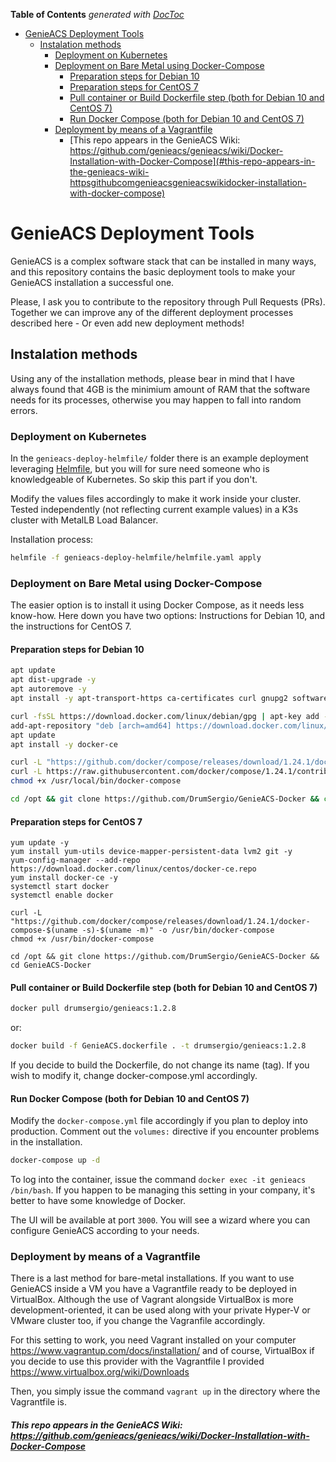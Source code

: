 <!-- START doctoc generated TOC please keep comment here to allow auto update -->
<!-- DON'T EDIT THIS SECTION, INSTEAD RE-RUN doctoc TO UPDATE -->
**Table of Contents**  *generated with [DocToc](https://github.com/thlorenz/doctoc)*

- [GenieACS Deployment Tools](#genieacs-deployment-tools)
  - [Instalation methods](#instalation-methods)
    - [Deployment on Kubernetes](#deployment-on-kubernetes)
    - [Deployment on Bare Metal using Docker-Compose](#deployment-on-bare-metal-using-docker-compose)
      - [Preparation steps for Debian 10](#preparation-steps-for-debian-10)
      - [Preparation steps for CentOS 7](#preparation-steps-for-centos-7)
      - [Pull container or Build Dockerfile step (both for Debian 10 and CentOS 7)](#pull-container-or-build-dockerfile-step-both-for-debian-10-and-centos-7)
      - [Run Docker Compose (both for Debian 10 and CentOS 7)](#run-docker-compose-both-for-debian-10-and-centos-7)
    - [Deployment by means of a Vagrantfile](#deployment-by-means-of-a-vagrantfile)
        - [This repo appears in the GenieACS Wiki: https://github.com/genieacs/genieacs/wiki/Docker-Installation-with-Docker-Compose](#this-repo-appears-in-the-genieacs-wiki-httpsgithubcomgenieacsgenieacswikidocker-installation-with-docker-compose)

<!-- END doctoc generated TOC please keep comment here to allow auto update -->

# GenieACS Deployment Tools

GenieACS is a complex software stack that can be installed in many ways, and this repository contains the basic deployment tools to make your GenieACS installation a successful one.

Please, I ask you to contribute to the repository through Pull Requests (PRs). Together we can improve any of the different deployment processes described here - Or even add new deployment methods!

## Instalation methods

Using any of the installation methods, please bear in mind that I have always found that 4GB is the minimium amount of RAM that the software needs for its processes, otherwise you may happen to fall into random errors.

### Deployment on Kubernetes

In the `genieacs-deploy-helmfile/` folder there is an example deployment leveraging [Helmfile](https://github.com/roboll/helmfile), but you will for sure need someone who is knowledgeable of Kubernetes. So skip this part if you don't.

Modify the values files accordingly to make it work inside your cluster.
Tested independently (not reflecting current example values) in a K3s cluster with MetalLB Load Balancer.

Installation process:

```bash
helmfile -f genieacs-deploy-helmfile/helmfile.yaml apply
```

### Deployment on Bare Metal using Docker-Compose

The easier option is to install it using Docker Compose, as it needs less know-how. Here down you have two options: Instructions for Debian 10, and the instructions for CentOS 7.

#### Preparation steps for Debian 10

```bash
apt update
apt dist-upgrade -y
apt autoremove -y
apt install -y apt-transport-https ca-certificates curl gnupg2 software-properties-common sudo openssh-server htop avahi-daemon tcpdump wget

curl -fsSL https://download.docker.com/linux/debian/gpg | apt-key add -
add-apt-repository "deb [arch=amd64] https://download.docker.com/linux/debian $(lsb_release -cs) stable"
apt update
apt install -y docker-ce

curl -L "https://github.com/docker/compose/releases/download/1.24.1/docker-compose-$(uname -s)-$(uname -m)" -o /usr/local/bin/docker-compose
curl -L https://raw.githubusercontent.com/docker/compose/1.24.1/contrib/completion/bash/docker-compose -o /etc/bash_completion.d/docker-compose ## In order to enable command-line completion of Compose
chmod +x /usr/local/bin/docker-compose

cd /opt && git clone https://github.com/DrumSergio/GenieACS-Docker && cd GenieACS-Docker
```

#### Preparation steps for CentOS 7

```
yum update -y
yum install yum-utils device-mapper-persistent-data lvm2 git -y
yum-config-manager --add-repo https://download.docker.com/linux/centos/docker-ce.repo
yum install docker-ce -y
systemctl start docker
systemctl enable docker

curl -L "https://github.com/docker/compose/releases/download/1.24.1/docker-compose-$(uname -s)-$(uname -m)" -o /usr/bin/docker-compose
chmod +x /usr/bin/docker-compose

cd /opt && git clone https://github.com/DrumSergio/GenieACS-Docker && cd GenieACS-Docker
```

#### Pull container or Build Dockerfile step (both for Debian 10 and CentOS 7)

```bash
docker pull drumsergio/genieacs:1.2.8
```
or:
```bash
docker build -f GenieACS.dockerfile . -t drumsergio/genieacs:1.2.8
```

If you decide to build the Dockerfile, do not change its name (tag). If you wish to modify it, change docker-compose.yml accordingly.

#### Run Docker Compose (both for Debian 10 and CentOS 7)

Modify the `docker-compose.yml` file accordingly if you plan to deploy into production. Comment out the `volumes:` directive if you encounter problems in the installation.

```bash
docker-compose up -d
```

To log into the container, issue the command `docker exec -it genieacs /bin/bash`. If you happen to be managing this setting in your company, it's better to have some knowledge of Docker.

The UI will be available at port `3000`. You will see a wizard where you can configure GenieACS according to your needs.

### Deployment by means of a Vagrantfile
There is a last method for bare-metal installations. If you want to use GenieACS inside a VM you have a Vagrantfile ready to be deployed in VirtualBox. Although the use of Vagrant alongside VirtualBox is more development-oriented, it can be used along with your private Hyper-V or VMware cluster too, if you change the Vagranfile accordingly.

For this setting to work, you need Vagrant installed on your computer https://www.vagrantup.com/docs/installation/ and of course, VirtualBox if you decide to use this provider with the Vagrantfile I provided https://www.virtualbox.org/wiki/Downloads

Then, you simply issue the command `vagrant up` in the directory where the Vagrantfile is.

##### This repo appears in the GenieACS Wiki: https://github.com/genieacs/genieacs/wiki/Docker-Installation-with-Docker-Compose
